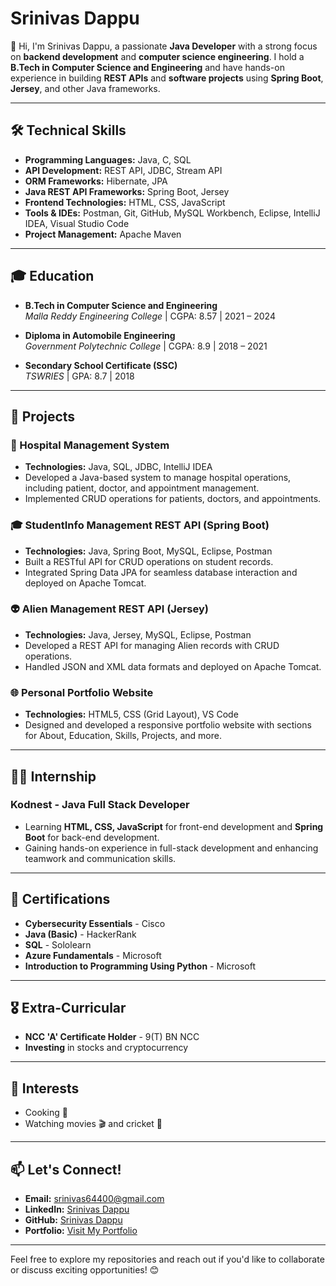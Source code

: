 # Srinivas Dappu

👋 Hi, I'm Srinivas Dappu, a passionate **Java Developer** with a strong focus on **backend development** and **computer science engineering**. I hold a **B.Tech in Computer Science and Engineering** and have hands-on experience in building **REST APIs** and **software projects** using **Spring Boot**, **Jersey**, and other Java frameworks.

---

## 🛠️ Technical Skills

- **Programming Languages:** Java, C, SQL
- **API Development:** REST API, JDBC, Stream API
- **ORM Frameworks:** Hibernate, JPA
- **Java REST API Frameworks:** Spring Boot, Jersey
- **Frontend Technologies:** HTML, CSS, JavaScript
- **Tools & IDEs:** Postman, Git, GitHub, MySQL Workbench, Eclipse, IntelliJ IDEA, Visual Studio Code
- **Project Management:** Apache Maven

---

## 🎓 Education

- **B.Tech in Computer Science and Engineering**  
  *Malla Reddy Engineering College* | CGPA: 8.57 | 2021 – 2024

- **Diploma in Automobile Engineering**  
  *Government Polytechnic College* | CGPA: 8.9 | 2018 – 2021

- **Secondary School Certificate (SSC)**  
  *TSWRIES* | GPA: 8.7 | 2018

---

## 💼 Projects

### 🏥 Hospital Management System
- **Technologies:** Java, SQL, JDBC, IntelliJ IDEA
- Developed a Java-based system to manage hospital operations, including patient, doctor, and appointment management.
- Implemented CRUD operations for patients, doctors, and appointments.

### 🎓 StudentInfo Management REST API (Spring Boot)
- **Technologies:** Java, Spring Boot, MySQL, Eclipse, Postman
- Built a RESTful API for CRUD operations on student records.
- Integrated Spring Data JPA for seamless database interaction and deployed on Apache Tomcat.

### 👽 Alien Management REST API (Jersey)
- **Technologies:** Java, Jersey, MySQL, Eclipse, Postman
- Developed a REST API for managing Alien records with CRUD operations.
- Handled JSON and XML data formats and deployed on Apache Tomcat.

### 🌐 Personal Portfolio Website
- **Technologies:** HTML5, CSS (Grid Layout), VS Code
- Designed and developed a responsive portfolio website with sections for About, Education, Skills, Projects, and more.

---

## 👨‍💻 Internship

### **Kodnest** - Java Full Stack Developer
- Learning **HTML, CSS, JavaScript** for front-end development and **Spring Boot** for back-end development.
- Gaining hands-on experience in full-stack development and enhancing teamwork and communication skills.

---

## 📜 Certifications

- **Cybersecurity Essentials** - Cisco
- **Java (Basic)** - HackerRank
- **SQL** - Sololearn
- **Azure Fundamentals** - Microsoft
- **Introduction to Programming Using Python** - Microsoft

---

## 🎖️ Extra-Curricular

- **NCC 'A' Certificate Holder** - 9(T) BN NCC
- **Investing** in stocks and cryptocurrency

---

## 🎯 Interests

- Cooking 🍳
- Watching movies 🎬 and cricket 🏏

---

## 📫 Let's Connect!

- **Email:** srinivas64400@gmail.com
- **LinkedIn:** [Srinivas Dappu](https://www.linkedin.com/in/srinivas-dappu)
- **GitHub:** [Srinivas Dappu](https://github.com/srinivas-dappu)
- **Portfolio:** [Visit My Portfolio](https://dappusrinivas.netlify.app/) 

---

Feel free to explore my repositories and reach out if you'd like to collaborate or discuss exciting opportunities! 😊
